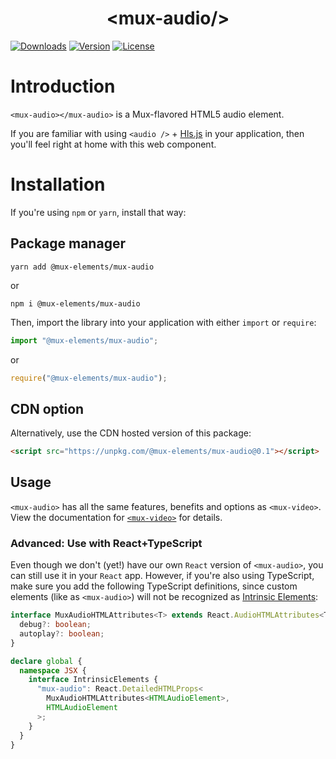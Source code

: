 <p align="center">
  <h1 align="center">&lt;mux-audio/&gt;</h1>
  <a href="https://npmcharts.com/compare/@mux-elements/mux-audio?interval=30"><img src="https://img.shields.io/npm/dm/@mux-elements/mux-audio.svg?sanitize=true" alt="Downloads"></a>
    <a href="https://www.npmjs.com/package/@mux-elements/mux-audio"><img src="https://img.shields.io/npm/v/@mux-elements/mux-audio.svg?sanitize=true" alt="Version"></a>
    <a href="https://www.npmjs.com/package/@mux-elements/mux-audio"><img src="https://img.shields.io/npm/l/@mux-elements/mux-audio.svg?sanitize=true" alt="License"></a>
</p>

# Introduction

`<mux-audio></mux-audio>` is a Mux-flavored HTML5 audio element.

If you are familiar with using `<audio />` + [Hls.js](https://github.com/video-dev/hls.js) in your application, then you'll feel right at home with this web component.

# Installation

If you're using `npm` or `yarn`, install that way:

## Package manager

```
yarn add @mux-elements/mux-audio
```

or

```
npm i @mux-elements/mux-audio
```

Then, import the library into your application with either `import` or `require`:

```js
import "@mux-elements/mux-audio";
```

or

```js
require("@mux-elements/mux-audio");
```

## CDN option

Alternatively, use the CDN hosted version of this package:

```html
<script src="https://unpkg.com/@mux-elements/mux-audio@0.1"></script>
```

## Usage

`<mux-audio>` has all the same features, benefits and options as `<mux-video>`. View the documentation for [`<mux-video>`](../mux-video) for details.

### Advanced: Use with React+TypeScript

Even though we don't (yet!) have our own `React` version of `<mux-audio>`, you can still use it in your `React` app. However, if you're also using TypeScript, make sure you add the following TypeScript definitions, since custom elements (like as `<mux-audio>`) will not be recognized as [Intrinsic Elements](https://www.typescriptlang.org/docs/handbook/jsx.html#intrinsic-elements):

```typescript
interface MuxAudioHTMLAttributes<T> extends React.AudioHTMLAttributes<T> {
  debug?: boolean;
  autoplay?: boolean;
}

declare global {
  namespace JSX {
    interface IntrinsicElements {
      "mux-audio": React.DetailedHTMLProps<
        MuxAudioHTMLAttributes<HTMLAudioElement>,
        HTMLAudioElement
      >;
    }
  }
}
```
